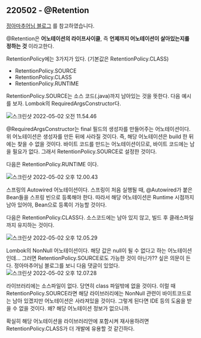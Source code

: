## 220502 - @Retention

[정아마추어님 블로그](https://jeong-pro.tistory.com/234) 를 참고하였습니다.



@Retention은 **어노테이션의 라이프사이클**, 즉 **언제까지 어노테이션이 살아있는지를 정하는 것** 이라고한다.

RetentionPolicy에는 3가지가 있다. (기본값은 RetentionPolicy.CLASS)

- RetentionPolicy.SOURCE
- RetentionPolicy.CLASS
- RetentionPolicy.RUNTIME

RetentionPolicy.SOURCE는 소스 코드(.java)까지 남아있는 것을 뜻한다.
다음 예시를 보자. Lombok의 RequiredArgsConstructor다.

![스크린샷 2022-05-02 오전 11.54.46](https://tva1.sinaimg.cn/large/e6c9d24egy1h1tvgk6msjj209m02aglm.jpg)

@RequiredArgsConstructor는 final 필드의 생성자를 만들어주는 어노테이션이다.
위 어노테이션은 생성자를 만든 뒤에 사라질 것이다. 즉, 해당 어노테이션은 build 한 뒤에는 찾을 수 없을 것이다.
바이트 코드를 만드는 어노테이션이므로, 바이트 코드에는 남을 필요가 없다. 그래서 RetentionPolicy.SOURCE로 설정한 것이다.



다음은 RetentionPolicy.RUNTIME 이다.

![스크린샷 2022-05-02 오후 12.00.43](https://tva1.sinaimg.cn/large/e6c9d24egy1h1tvmqhukyj20qc02z3yt.jpg)

스프링의 Autowired 어노테이션이다.
스프링이 처음 실행될 때, @Autowired가 붙은 Bean들을 스프링 빈으로 등록해야 한다.
따라서 해당 어노테이션은 Runtime 시점까지 남아 있어야, Bean으로 등록이 가능할 것이다.



다음은 RetentionPolicy.CLASS다.
소스코드에는 남아 있지 않고, 빌드 후 클래스파일까지 유지하는 것이다.

![스크린샷 2022-05-02 오후 12.05.29](https://tva1.sinaimg.cn/large/e6c9d24egy1h1tvroxsggj20po03bdg7.jpg)

Lombok의 NonNull 어노테이션이다.
해당 값은 null이 될 수 없다고 하는 어노테이션인데... 그러면 RetentionPolicy.SOURCE로도 가능한 것이 아닌가?? 싶은 의문이 든다.
정아마추어님 블로그를 보니 다음 댓글이 있었다.
![스크린샷 2022-05-02 오후 12.07.28](https://tva1.sinaimg.cn/large/e6c9d24egy1h1tvtqw00ij20ne079jsp.jpg)

라이브러리에는 소스파일이 없다. 당연히 class 파일밖에 없을 것이다.
이럴 때 RetentionPolicy.SOURCE라면 해당 라이브러리에는 NonNull 관련이 바이트코드로는 남아 있겠지만 어노테이션은 사라져있을 것이다.
그렇게 된다면 IDE 등의 도움을 받을 수 없을 것이다. 왜? 해당 어노테이션 정보가 없으니까.

확실히 해당 어노테이션을 라이브러리안에 포함시켜 재사용하려면 RetentionPolicy.CLASS가 더 개발에 유용할 것 같긴하다.